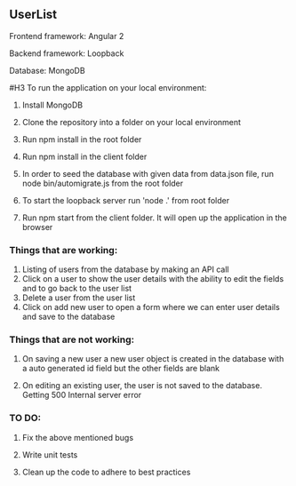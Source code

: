 ## UserList

Frontend framework: Angular 2

Backend framework: Loopback

Database: MongoDB

#H3 To run the application on your local environment:

1. Install MongoDB
2. Clone the repository into a folder on your local environment 
3. Run npm install in the root folder
4. Run npm install in the client folder
5. In order to seed the database with given data from data.json file, run node bin/automigrate.js from the root folder

6. To start the loopback server run 'node .' from root folder

7. Run npm start from the client folder. It will open up the application in the browser 

### Things that are working:

1. Listing of users from the database by making an API call
2. Click on a user to show the user details with the ability to edit the fields and to go back to the user list
3. Delete a user from the user list
4. Click on add new user to open a form where we can enter user details and save to the database

### Things that are not working:

1. On saving a new user a new user object is created in the database with a auto generated id field but the other fields are blank

2. On editing an existing user, the user is not saved to the database. Getting 500 Internal server error

### TO DO:

1. Fix the above mentioned bugs

2. Write unit tests

3. Clean up the code to adhere to best practices 
